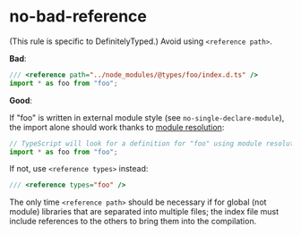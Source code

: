 # no-bad-reference

(This rule is specific to DefinitelyTyped.)
Avoid using `<reference path>`.

**Bad**:

```ts
/// <reference path="../node_modules/@types/foo/index.d.ts" />
import * as foo from "foo";
```

**Good**:

If "foo" is written in external module style (see `no-single-declare-module`), the import alone should work thanks to [module resolution](http://www.typescriptlang.org/docs/handbook/module-resolution.html):

```ts
// TypeScript will look for a definition for "foo" using module resolution
import * as foo from "foo";
```

If not, use `<reference types>` instead:

```ts
/// <reference types="foo" />
```

The only time `<reference path>` should be necessary if for global (not module) libraries that are separated into multiple files; the index file must include references to the others to bring them into the compilation.

